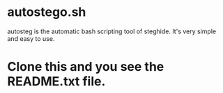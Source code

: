 # autostego.sh
autosteg is the automatic bash scripting tool of steghide.
It's very simple and easy to use.
# Clone this and you see the README.txt file.
